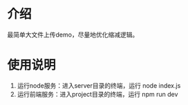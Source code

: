 # 介绍
最简单大文件上传demo，尽量地优化缩减逻辑。
# 使用说明
1. 运行node服务：进入server目录的终端，运行 node index.js
2. 运行前端服务：进入project目录的终端，运行 npm run dev